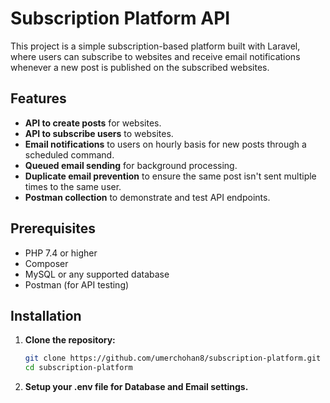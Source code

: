 # Subscription Platform API

This project is a simple subscription-based platform built with Laravel, where users can subscribe to websites and receive email notifications whenever a new post is published on the subscribed websites.

## Features

- **API to create posts** for websites.
- **API to subscribe users** to websites.
- **Email notifications** to users on hourly basis for new posts through a scheduled command.
- **Queued email sending** for background processing.
- **Duplicate email prevention** to ensure the same post isn't sent multiple times to the same user.
- **Postman collection** to demonstrate and test API endpoints.

## Prerequisites

- PHP 7.4 or higher
- Composer
- MySQL or any supported database
- Postman (for API testing)

## Installation

1. **Clone the repository:**

   ```bash
   git clone https://github.com/umerchohan8/subscription-platform.git
   cd subscription-platform

2. **Setup your .env file for Database and Email settings.**
